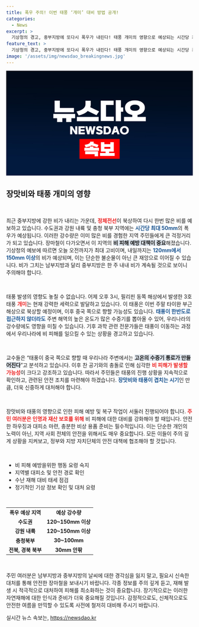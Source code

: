 ```yaml
---
title: 폭우 주의! 이번 태풍 ‘개미’ 대비 방법 공개!
categories:
  - News
excerpt: >
  기상청의 경고, 중부지방에 또다시 폭우가 내린다! 태풍 개미의 영향으로 예상되는 시간당 최대 50mm의 비, 비 피해에 대한 대비가 필요하다. 클릭하고 자세한 내용을 확인하세요!
feature_text: >
  기상청의 경고, 중부지방에 또다시 폭우가 내린다! 태풍 개미의 영향으로 예상되는 시간당 최대 50mm의 비, 비 피해에 대한 대비가 필요하다. 클릭하고 자세한 내용을 확인하세요!
image: '/assets/img/newsdao_breakingnews.jpg'
---
```


<p><img src="/assets/img/newsdao_breakingnews.jpg" alt="pcversion 속보" /></p>

<h2 data-ke-size="size26">장맛비와 태풍 개미의 영향</h2>

<p data-ke-size="size16">&nbsp;</p> 

<p>최근 중부지방에 강한 비가 내리는 가운데, <b><span style="color: #ee2323;">정체전선</span></b>이 북상하여 다시 한번 많은 비를 예보하고 있습니다. 수도권과 강원 내륙 및 충청 북부 지역에는 <b><span style="color: #1a5490;">시간당 최대 50mm</span></b>의 폭우가 예상됩니다. 이러한 강수량은 이미 많은 비를 경험한 지역 주민들에게 큰 걱정거리가 되고 있습니다. 장마철이 다가오면서 이 지역의 <b><span style="background-color: #21538527;">비 피해 예방 대책이 중요</span></b>해졌습니다. 기상청의 예보에 따르면 오늘 오전까지가 최대 고비이며, 내일까지는 <b><span style="color: #1a5490;">120mm에서 150mm 이상</span></b>의 비가 예상되며, 이는 단순한 불순물이 아닌 큰 재앙으로 이어질 수 있습니다. 비가 그치는 남부지방과 달리 중부지방은 한 주 내내 비가 계속될 것으로 보이니 주의해야 합니다.</p>

<p data-ke-size="size16">&nbsp;</p> 

<p>태풍 발생의 영향도 놓칠 수 없습니다. 어제 오후 3시, 필리핀 동쪽 해상에서 발생한 3호 태풍 <b><span style="color: #ee2323;">개미</span></b>는 현재 강력한 세력으로 발달하고 있습니다. 이 태풍은 이번 주말 타이완 부근 해상으로 북상할 예정이며, 이후 중국 쪽으로 향할 가능성도 있습니다. <b><span style="color: #1a5490;">태풍이 한반도로 접근하지 않더라도</span></b> 주변 해역의 높은 온도가 많은 수증기를 뽑아올 수 있어, 우리나라의 강수량에도 영향을 미칠 수 있습니다. 기후 과학 관련 전문가들은 태풍이 이동하는 과정에서 우리나라에 비 피해를 일으킬 수 있는 상황을 경고하고 있습니다.</p>

<p data-ke-size="size16">&nbsp;</p> 

<p>교수들은 “태풍이 중국 쪽으로 향할 때 우리나라 주변에서는 <b><span style="background-color: #21538527;">고온의 수증기 통로가 만들어진다</span></b>”고 분석하고 있습니다. 이후 찬 공기와의 충돌로 인해 심각한 <b><span style="color: #ee2323;">비 피해가 발생할 가능성</span></b>이 크다고 강조하고 있습니다. 따라서 주민들은 태풍의 진행 상황을 지속적으로 확인하고, 관련된 안전 조치를 마련해야 하겠습니다. <b><span style="color: #1a5490;">장맛비와 태풍이 겹치는 시기</span></b>인 만큼, 더욱 신중하게 대처해야 합니다.</p>

<p data-ke-size="size16">&nbsp;</p> 

<p>장맛비와 태풍의 영향으로 인한 피해 예방 및 복구 작업이 서둘러 진행되어야 합니다. <b><span style="color: #ee2323;">주민 여러분은 인명과 재산 보호를 위해</span></b> 비 피해에 대한 대비를 강화해야 할 때입니다. 안전한 하우징과 대피소 마련, 충분한 비상 용품 준비는 필수적입니다. 이는 단순한 개인의 노력이 아닌, 지역 사회 전체의 안전을 위해서도 매우 중요합니다. 모든 이들이 주의 깊게 상황을 지켜보고, 정부와 지방 자치단체의 안전 대책에 협조해야 할 것입니다.</p>

<p data-ke-size="size16">&nbsp;</p> 

<div>
<ul>
<li>비 피해 예방을위한 행동 요령 숙지</li>
<li>지역별 대피소 및 안전 경로 확인</li>
<li>수난 재해 대비 태세 점검</li>
<li>정기적인 기상 정보 확인 및 대처 요령</li>
</ul>
</div>

<p data-ke-size="size16">&nbsp;</p> 

<table style="width:100%; border-collapse:collapse;">
<tr>
<td style="text-align: center; height: 17px;"><b>폭우 예상 지역</b></td>
<td style="text-align: center; height: 17px;"><b>예상 강수량</b></td>
</tr>
<tr>
<td style="text-align: center; height: 17px;"><b>수도권</b></td>
<td style="text-align: center; height: 17px;"><b>120~150mm 이상</b></td>
</tr>
<tr>
<td style="text-align: center; height: 17px;"><b>강원 내륙</b></td>
<td style="text-align: center; height: 17px;"><b>120~150mm 이상</b></td>
</tr>
<tr>
<td style="text-align: center; height: 17px;"><b>충청북부</b></td>
<td style="text-align: center; height: 17px;"><b>30~100mm</b></td>
</tr>
<tr>
<td style="text-align: center; height: 17px;"><b>전북, 경북 북부</b></td>
<td style="text-align: center; height: 17px;"><b>30mm 안팎</b></td>
</tr>
</table>

<p data-ke-size="size16">&nbsp;</p> 

<p>주민 여러분은 남부지방과 중부지방의 날씨에 대한 경각심을 잃지 말고, 필요시 신속한 대처를 통해 안전한 장마철을 보내시기 바랍니다. 각종 정보를 주의 깊게 듣고, 재해 발생 시 적극적으로 대처하여 피해를 최소화하는 것이 중요합니다. 장기적으로는 이러한 자연재해에 대한 인식과 준비가 더욱 중요해질 것입니다. 감정적으로도, 신체적으로도 안전한 여름을 만끽할 수 있도록 사전에 철저히 대비해 주시기 바랍니다.</p>
실시간 뉴스 속보는, <a href="https://newsdao.kr" rel="dofollow">https://newsdao.kr</a>


